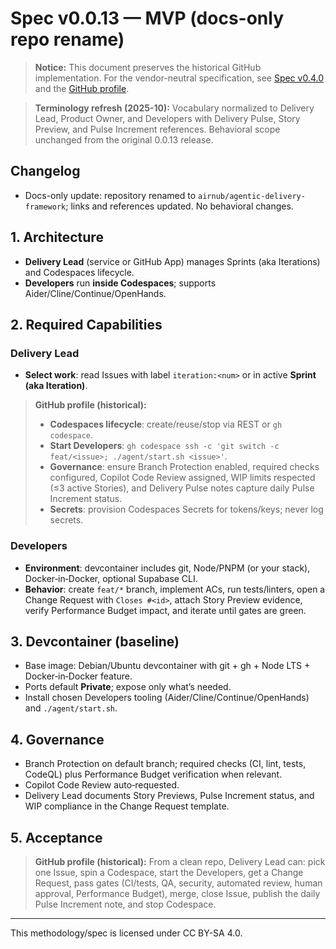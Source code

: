 # Spec v0.0.13 — MVP (docs-only repo rename)

> **Notice:** This document preserves the historical GitHub implementation. For the vendor-neutral specification, see [Spec v0.4.0](../../spec.v0.4.0.md) and the [GitHub profile](../../profiles/github.md).

> **Terminology refresh (2025-10):** Vocabulary normalized to Delivery Lead, Product Owner, and Developers with Delivery Pulse, Story Preview, and Pulse Increment references. Behavioral scope unchanged from the original 0.0.13 release.

## Changelog

- Docs-only update: repository renamed to `airnub/agentic-delivery-framework`; links and references updated. No behavioral changes.

## 1. Architecture
- **Delivery Lead** (service or GitHub App) manages Sprints (aka Iterations) and Codespaces lifecycle.
- **Developers** run **inside Codespaces**; supports Aider/Cline/Continue/OpenHands.

## 2. Required Capabilities
### Delivery Lead
- **Select work**: read Issues with label `iteration:<num>` or in active **Sprint (aka Iteration)**.

> **GitHub profile (historical):**
> - **Codespaces lifecycle**: create/reuse/stop via REST or `gh codespace`.
> - **Start Developers**: `gh codespace ssh -c 'git switch -c feat/<issue>; ./agent/start.sh <issue>'`.
> - **Governance**: ensure Branch Protection enabled, required checks configured, Copilot Code Review assigned, WIP limits respected (≤3 active Stories), and Delivery Pulse notes capture daily Pulse Increment status.
> - **Secrets**: provision Codespaces Secrets for tokens/keys; never log secrets.

### Developers
- **Environment**: devcontainer includes git, Node/PNPM (or your stack), Docker‑in‑Docker, optional Supabase CLI.
- **Behavior**: create `feat/*` branch, implement ACs, run tests/linters, open a Change Request with `Closes #<id>`, attach Story Preview evidence, verify Performance Budget impact, and iterate until gates are green.

## 3. Devcontainer (baseline)
- Base image: Debian/Ubuntu devcontainer with git + gh + Node LTS + Docker‑in‑Docker feature.
- Ports default **Private**; expose only what’s needed.
- Install chosen Developers tooling (Aider/Cline/Continue/OpenHands) and `./agent/start.sh`.

## 4. Governance
- Branch Protection on default branch; required checks (CI, lint, tests, CodeQL) plus Performance Budget verification when relevant.
- Copilot Code Review auto‑requested.
- Delivery Lead documents Story Previews, Pulse Increment status, and WIP compliance in the Change Request template.

## 5. Acceptance
> **GitHub profile (historical):** From a clean repo, Delivery Lead can: pick one Issue, spin a Codespace, start the Developers, get a Change Request, pass gates (CI/tests, QA, security, automated review, human approval, Performance Budget), merge, close Issue, publish the daily Pulse Increment note, and stop Codespace.

---

This methodology/spec is licensed under CC BY-SA 4.0.
